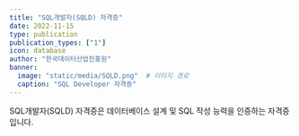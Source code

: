 ```yaml
---
title: "SQL개발자(SQLD) 자격증"
date: 2022-11-15
type: publication
publication_types: ["1"]
icon: database
author: "한국데이터산업진흥원"
banner:
  image: "static/media/SQLD.png"  # 이미지 경로
  caption: "SQL Developer 자격증"
---
```


SQL개발자(SQLD) 자격증은 데이터베이스 설계 및 SQL 작성 능력을 인증하는 자격증입니다.
